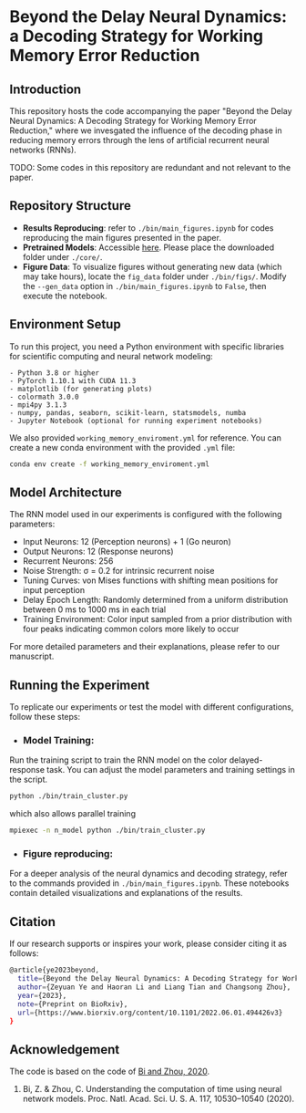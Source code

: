 # Beyond the Delay Neural Dynamics: a Decoding Strategy for Working Memory Error Reduction


## Introduction
This repository hosts the code accompanying the paper "Beyond the Delay Neural Dynamics: A Decoding Strategy for Working Memory Error Reduction," where we invesgated the influence of the decoding phase in reducing memory errors through the lens of artificial recurrent neural networks (RNNs).

TODO: Some codes in this repository are redundant and not relevant to the paper.

## Repository Structure

- **Results Reproducing**: refer to `./bin/main_figures.ipynb` for codes reproducing the main figures presented in the paper.
- **Pretrained Models**: Accessible [here](https://wustl.box.com/s/6qvrb1giv5ykzwetllhgg5uv9w4bploo). Please place the downloaded folder under `./core/`.
- **Figure Data**: To visualize figures without generating new data (which may take hours), locate the `fig_data` folder under `./bin/figs/`. Modify the `--gen_data` option in `./bin/main_figures.ipynb` to `False`, then execute the notebook.

## Environment Setup

To run this project, you need a Python environment with specific libraries for scientific computing and neural network modeling:

    - Python 3.8 or higher
    - PyTorch 1.10.1 with CUDA 11.3
    - matplotlib (for generating plots)
    - colormath 3.0.0
    - mpi4py 3.1.3
    - numpy, pandas, seaborn, scikit-learn, statsmodels, numba
    - Jupyter Notebook (optional for running experiment notebooks)

We also provided `working_memory_enviroment.yml` for reference. You can create a new conda environment with the provided `.yml` file:

```bash
conda env create -f working_memory_enviroment.yml
```

## Model Architecture

The RNN model used in our experiments is configured with the following parameters:

- Input Neurons: 12 (Perception neurons) + 1 (Go neuron)
- Output Neurons: 12 (Response neurons)
- Recurrent Neurons: 256
- Noise Strength: σ = 0.2 for intrinsic recurrent noise
- Tuning Curves: von Mises functions with shifting mean positions for input perception
- Delay Epoch Length: Randomly determined from a uniform distribution between 0 ms to 1000 ms in each trial
- Training Environment: Color input sampled from a prior distribution with four peaks indicating common colors more likely to occur

For more detailed parameters and their explanations, please refer to our manuscript.


## Running the Experiment

To replicate our experiments or test the model with different configurations, follow these steps:

- ### Model Training: ###
Run the training script to train the RNN model on the color delayed-response task. You can adjust the model parameters and training settings in the script.
```bash
python ./bin/train_cluster.py
```
which also allows parallel training
```bash
mpiexec -n n_model python ./bin/train_cluster.py
```

- ### Figure reproducing: ###
For a deeper analysis of the neural dynamics and decoding strategy, refer to the commands provided in `./bin/main_figures.ipynb`. These notebooks contain detailed visualizations and explanations of the results.
  

## Citation ##
If our research supports or inspires your work, please consider citing it as follows:
``` bash
@article{ye2023beyond,
  title={Beyond the Delay Neural Dynamics: A Decoding Strategy for Working Memory Error Reduction},
  author={Zeyuan Ye and Haoran Li and Liang Tian and Changsong Zhou},
  year={2023},
  note={Preprint on BioRxiv},
  url={https://www.biorxiv.org/content/10.1101/2022.06.01.494426v3}
}
```

## Acknowledgement ##
The code is based on the code of [Bi and Zhou, 2020](https://github.com/zedongbi/IntervalTiming).

1. Bi, Z. & Zhou, C. Understanding the computation of time using neural network models. Proc. Natl. Acad. Sci. U. S. A. 117, 10530–10540 (2020).
